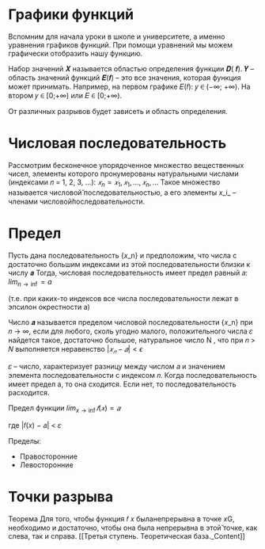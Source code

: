 # Графики функций

Вспомним для начала уроки в школе и университете, а именно уравнения графиков функций.
При помощи уравнений мы можем графически отобразить нашу функцию.

Набор значений 𝑿 называется областью определения функции 𝑫( 𝒇). 𝒀 – область значений функций 𝑬(𝒇) – это все значения, которая функция может принимать.
Например, на первом графике 𝐸(𝑓): 𝑦 ∈ (−∞; +∞). На втором 𝑦 ∈ [0;+∞) или 𝐸 ∈ [0;+∞).

От различных разрывов будет зависеть и область определения.

# Числовая последовательность

Рассмотрим бесконечное упорядоченное множество вещественных чисел, элементы которого пронумерованы натуральными числами (индексами 𝑛 = 1, 2, 3, …):
${𝑥_n} = 𝑥_1, 𝑥_1,…, 𝑥_n,…$
Такое множество называется числовой̆ последовательностью, а его элементы
𝑥_i_ – членами числовой̆последовательности.

# Предел

Пусть дана последовательность {𝑥_n} и предположим, что числа с достаточно большим индексами из этой последовательности близки к числу 𝒂
Тогда, числовая последовательность имеет предел равный 𝑎:
$lim_{n→ \inf} = a$

(т.е. при каких-то индексов все числа последовательности лежат в эпсилон  окрестности а)

Число 𝒂 называется пределом числовой последовательности {𝑥_n} при 𝑛 → ∞, если для любого, сколь угодно малого, положительного числа 𝜀 найдется такое, достаточно большое, натуральное число N , что при 𝑛 > 𝑁 выполняется неравенство $|𝑥_𝑛 − 𝑎| < \epsilon$

𝜀 – число, характеризует разницу между числом 𝑎 и значением элемента последовательности с индексом 𝑛. Когда последовательность имеет предел a, то она сходится. Если нет, то
последовательность расходится.


Предел функции
$lim_{x→\inf}𝑓(𝑥) = 𝑎$

где
|𝑓(𝑥) − 𝑎| < 𝜀


Пределы:
- Правосторонние
- Левосторонние


# Точки разрыва

Теорема
Для того, чтобы функция 𝑓 𝑥 быланепрерывна в точке 𝑥G, необходимо и
достаточно, чтобы она была непрерывна в этой̆
точке, как слева, так и справа.
[[Третья ступень. Теоретическая база._Content]]